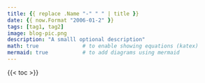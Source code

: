 ```yaml
---
title: {{ replace .Name "-" " " | title }}
date: {{ now.Format "2006-01-2" }}
tags: [tag1, tag2]
image: blog-pic.png
description: "A smalll optional description"
math: true              # to enable showing equations (katex)
mermaid: true           # to add diagrams using mermaid
---
```


{{< toc >}}
<br>